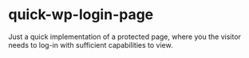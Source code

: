 quick-wp-login-page
===================

Just a quick implementation of a protected page, where you the visitor needs to log-in with sufficient capabilities to view.
